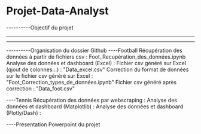 # Projet-Data-Analyst

----------Objectif du projet

----------
----------


----------Organisation du dossier Github
----Football
Récupération des données à partir de fichiers csv : Foot_Recupération_des_données.ipynb
Analyse des données et dashboard (Excel) :
Fichier csv généré sur Excel (qjout de colonnes...) : "Data_excel.csv"
Correction du format de données sur le fichier csv généré sur Excel : "Foot_Correction_types_de_données.ipynb"
Fichier csv généré après correction : "Data_foot.csv"
  
----Tennis
Récupération des données par webscraping : 
Analyse des données et dashboard (Matplotlib) :
Analyse des données et dashboard (Plotly/Dash) :
  
----Présentation Powerpoint du projet
